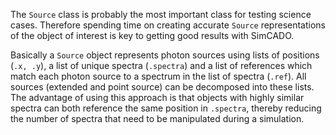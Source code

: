 The `Source` class is probably the most important class for testing science cases. Therefore spending time on creating accurate `Source` representations of the object of interest is key to getting good results with SimCADO.

Basically a `Source` object represents photon sources using lists of positions (`.x, .y`), a list of unique spectra (`.spectra`) and a list of references which match each photon source to a spectrum in the list of spectra (`.ref`). All sources (extended and point source) can be decomposed into these lists. The advantage of using this approach is that objects with highly similar spectra can both reference the same position in `.spectra`, thereby reducing the number of spectra that need to be manipulated during a simulation. 